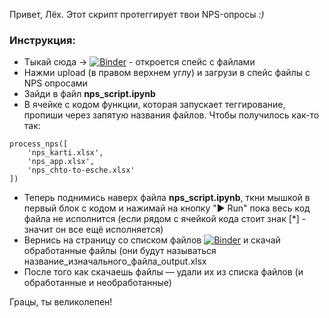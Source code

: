 Привет, Лёх. Этот скрипт протеггирует твои NPS-опросы _:)_

### Инструкция:
- Тыкай сюда -> [![Binder](https://mybinder.org/badge_logo.svg)](https://hub.gke2.mybinder.org/user/vapapaiva-nps_tagger_notebook-hhnuoh2y/tree/) - откроется спейс с файлами
- Нажми upload (в правом верхнем углу) и загрузи в спейс файлы с NPS опросами
- Зайди в файл **nps_script.ipynb**
- В ячейке с кодом функции, которая запускает теггирование, пропиши через запятую названия файлов. Чтобы получилось как-то так: 
```
process_nps([
    'nps_karti.xlsx',
    'nps_app.xlsx',
    'nps_chto-to-esche.xlsx'
]) 
```
- Теперь поднимись наверх файла **nps_script.ipynb**, ткни мышкой в первый блок с кодом и нажимай на кнопку "▶ Run" пока весь код файла не исполнится (если рядом с ячейкой кода стоит знак [*] - значит он все ещё исполняется)
- Вернись на страницу со списком файлов [![Binder](https://mybinder.org/badge_logo.svg)](https://hub.gke2.mybinder.org/user/vapapaiva-nps_tagger_notebook-hhnuoh2y/tree/) и скачай обработанные файлы (они будут называться название_изначального_файла_output.xlsx
- После того как скачаешь файлы — удали их из списка файлов (и обработанные и необработанные)

Грацы, ты великолепен!
